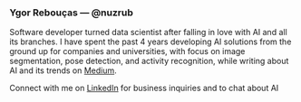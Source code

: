 ### Ygor Rebouças — @nuzrub

Software developer turned data scientist after falling in love with AI and all its branches. I have spent the past 4 years developing AI solutions from the ground up for companies and universities, with focus on image segmentation, pose detection, and activity recognition, while writing about AI and its trends on [Medium](https://medium.com/@ygorserpa). 

Connect with me on [LinkedIn](https://www.linkedin.com/in/ygorreboucas/) for business inquiries and to chat about AI


